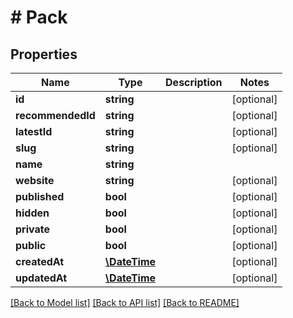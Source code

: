 # # Pack

## Properties

Name | Type | Description | Notes
------------ | ------------- | ------------- | -------------
**id** | **string** |  | [optional] 
**recommendedId** | **string** |  | [optional] 
**latestId** | **string** |  | [optional] 
**slug** | **string** |  | [optional] 
**name** | **string** |  | 
**website** | **string** |  | [optional] 
**published** | **bool** |  | [optional] 
**hidden** | **bool** |  | [optional] 
**private** | **bool** |  | [optional] 
**public** | **bool** |  | [optional] 
**createdAt** | [**\DateTime**](\DateTime.md) |  | [optional] 
**updatedAt** | [**\DateTime**](\DateTime.md) |  | [optional] 

[[Back to Model list]](../../README.md#documentation-for-models) [[Back to API list]](../../README.md#documentation-for-api-endpoints) [[Back to README]](../../README.md)


